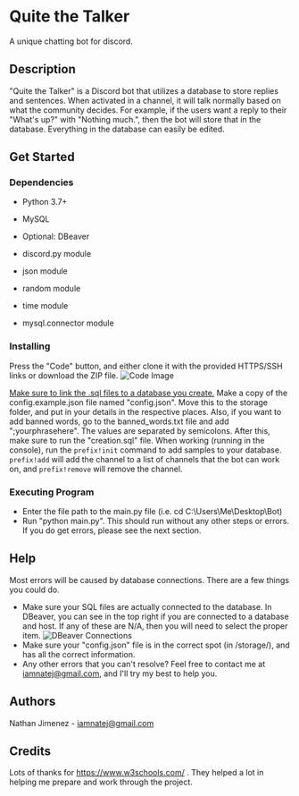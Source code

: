 # Quite the Talker

A unique chatting bot for discord.

## Description

"Quite the Talker" is a Discord bot that utilizes a database to store replies and sentences. When activated in a channel, it will talk normally based on what the community decides. For example, if the users want a reply to their "What's up?" with "Nothing much.", then the bot will store that in the database. Everything in the database can easily be edited.

## Get Started

### Dependencies

* Python 3.7+
* MySQL
* Optional: DBeaver

* discord.py module
* json module
* random module
* time module
* mysql.connector module

### Installing

Press the "Code" button, and either clone it with the provided HTTPS/SSH links or download the ZIP file.
![Code Image](https://i.imgur.com/d1vi6PK.png)

[Make sure to link the .sql files to a database you create.](https://www.youtube.com/watch?v=C9AGrSJ6ZB0)
Make a copy of the config.example.json file named "config.json". Move this to the storage folder, and put in your details in the respective places. Also, if you want to add banned words, go to the banned_words.txt file and add ";yourphrasehere". The values are separated by semicolons. After this, make sure to run the "creation.sql" file. When working (running in the console), run the `prefix!init` command to add samples to your database. `prefix!add` will add the channel to a list of channels that the bot can work on, and `prefix!remove` will remove the channel.

### Executing Program

* Enter the file path to the main.py file (i.e. cd C:\Users\Me\Desktop\Bot\)
* Run "python main.py". This should run without any other steps or errors. If you do get errors, please see the next section.

## Help

Most errors will be caused by database connections. There are a few things you could do.

* Make sure your SQL files are actually connected to the database. In DBeaver, you can see in the top right if you are connected to a database and host. If any of these are N/A, then you will need to select the proper item.
![DBeaver Connections](https://i.imgur.com/ZxT7yoS.png)
* Make sure your "config.json" file is in the correct spot (in /storage/), and has all the correct information.
* Any other errors that you can't resolve? Feel free to contact me at iamnatej@gmail.com, and I'll try my best to help you.

## Authors

Nathan Jimenez - iamnatej@gmail.com

## Credits

Lots of thanks for https://www.w3schools.com/ . They helped a lot in helping me prepare and work through the project.